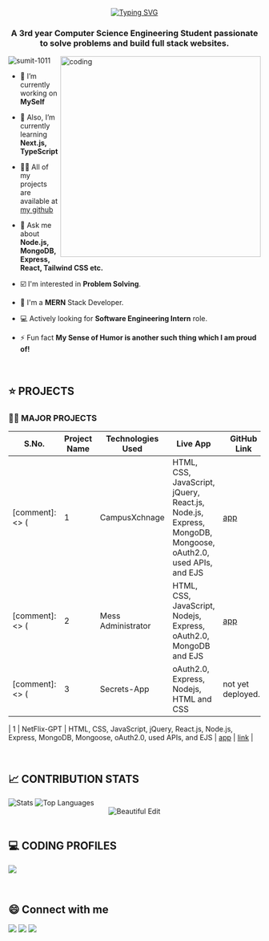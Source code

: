 <!--------------------------------------------------------------------------ABOUT-------------------------------------------------------------------------------->
<p align="center">
<a href="https://git.io/typing-svg"><img src="https://readme-typing-svg.herokuapp.com?font=Myriad&weight=700&size=30&pause=800&color=A941C0&center=true&vCenter=true&width=650&height=70&lines=Hello!+%F0%9F%91%8B;I'm+Sumit+Kumar+Mishra;Computer+Science+Engineering+3rd+Year;Emerging+Full+Stack+Developer;I+Solve+Problems+of+Coding" alt="Typing SVG" /></a>
</p>

<h3 align="center">A 3rd year Computer Science Engineering Student passionate to solve problems and build full stack websites.</h3>
<img align="right" alt="coding" width="400" src="https://media1.tenor.com/m/Ug6cbVA1ZsMAAAAd/developer.gif">

<p align="left"> <img src="https://komarev.com/ghpvc/?username=sumit-1011&label=Profile%20views&color=0e75b6&style=flat" alt="sumit-1011" /> </p>

- 🔭 I’m currently working on **MySelf**
- 🌱 Also, I’m currently learning **Next.js, TypeScript**
- 👨‍💻 All of my projects are available at [my github](https://github.com/Sumit-1011)
- 💬 Ask me about **Node.js, MongoDB, Express, React, Tailwind CSS etc.**
- ☑️ I'm interested in **Problem Solving**.
- 🛜 I'm a **MERN** Stack Developer.
- 💻 Actively looking for **Software Engineering Intern** role.

- ⚡ Fun fact **My Sense of Humor is another such thing which I am proud of!**


<!--------------------------------------------------------------------------EXPERIENCE-------------------------------------------------------------------------------->

<!---## 👩‍💻 EXPERIENCES

### ➤ SWE INTERN | COMPANY 
**MONTH 2024 - MONTH 2024** | **PLACE** | [**LINK**](https://drive.google.com) 
- Data
- Data--->

 <br>

 <!-------------------------------------------------------------------------PROJECTS-------------------------------------------------------------------------------->
 
## ⭐ PROJECTS

### 👩‍💻 MAJOR PROJECTS

|S.No.|Project Name|Technologies Used | Live App | GitHub Link |
|--------|----|----|----| ---- |
[comment]: <> (| 1 | CampusXchnage | HTML, CSS, JavaScript, jQuery, React.js, Node.js, Express, MongoDB, Mongoose, oAuth2.0, used APIs, and EJS | [app](https://netlify.com) | [link](https://github.com/Sumit-1011) |)
[comment]: <> (| 2 | Mess Administrator | HTML, CSS, JavaScript, Nodejs, Express, oAuth2.0, MongoDB and EJS | [app](https://netlify.com) | [link](https://github.com/Sumit-1011) | )
[comment]: <> (| 3 | Secrets-App | oAuth2.0, Express, Nodejs, HTML and CSS | not yet deployed...  | [link](https://github.com/Sumit-1011)|)

| 1 | NetFlix-GPT | HTML, CSS, JavaScript, jQuery, React.js, Node.js, Express, MongoDB, Mongoose, oAuth2.0, used APIs, and EJS | [app](https://netlify.com) | [link](https://github.com/Sumit-1011) |

<br>


<!--------------------------------------------------------------CONTRIBUTION STATS ------------------------------------------------------------------------------>


## 📈 CONTRIBUTION STATS 


 <img alt="Stats" src="https://github-readme-stats.vercel.app/api?username=Sumit-1011&show_icons=true&count_private=true&theme=react&hide_border=true&bg_color=0D1117" />
 <img alt="Top Languages" src="https://github-readme-stats.vercel.app/api/top-langs/?username=Sumit-1011&langs_count=8&count_private=true&layout=compact&theme=react&hide_border=true&bg_color=0D1117" />
 <div align="center">
<img src="https://github-readme-streak-stats.herokuapp.com/?user=Sumit-1011&theme=black-ice&hide_border=true&stroke=0000&background=060A0CD0" alt="Beautiful Edit"/>
</div>

 <br>


<!--------------------------------------------------------------------CODING PROFILES---------------------------------------------------------------------------->


## 💻 CODING PROFILES

<a href="https://www.leetcode.com/crystal_coder"><img src="https://img.shields.io/badge/leetcode-D14836.svg?style=for-the-badge&logo=leetcode&logoColor=white"></img></a>

<br>

<!--------------------------------------------------------------------------Social Handles----------------------------------------------------------------------->

## 😄 Connect with me 

<a href="https://www.linkedin.com/in/sumit1011/"><img src="https://img.shields.io/badge/linkedin-%230077B5.svg?style=for-the-badge&logo=linkedin&logoColor=white"></img></a>  <a href="https://twitter.com"><img src="https://img.shields.io/badge/twitter-%230077B5.svg?style=for-the-badge&logo=twitter&logoColor=white"></img></a>  <a href="mailto:sumitkm101102@gmail.com"><img src="https://img.shields.io/badge/GMAIL-D14836?style=for-the-badge&logo=gmail&logoColor=white"></img></a>
